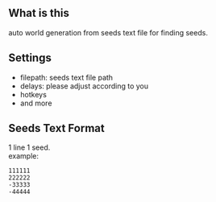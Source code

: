 ## What is this
auto world generation from seeds text file for finding seeds.

## Settings
- filepath: seeds text file path
- delays: please adjust according to you
- hotkeys
- and more

## Seeds Text Format
1 line 1 seed.  
example:
```
111111
222222
-33333
-44444
```
